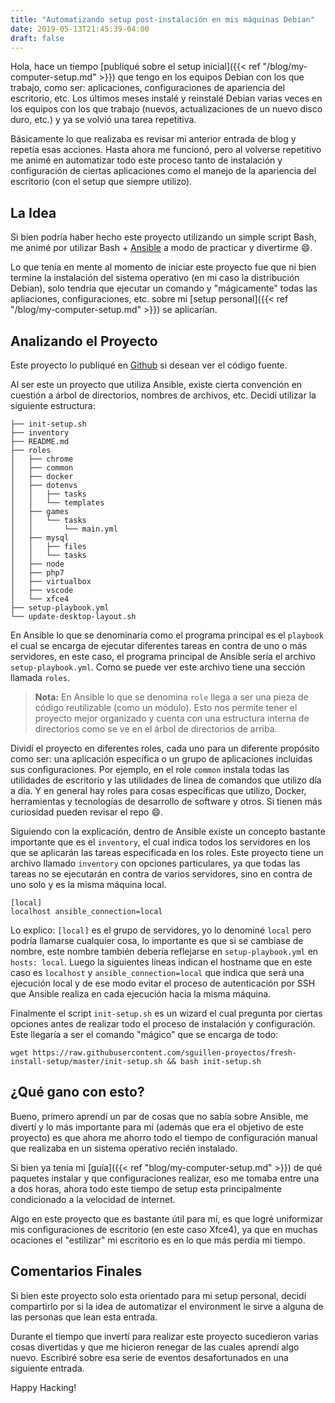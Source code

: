 ```yaml
---
title: "Automatizando setup post-instalación en mis máquinas Debian"
date: 2019-05-13T21:45:39-04:00
draft: false
---
```


Hola, hace un tiempo [publiqué sobre el setup inicial]({{< ref "/blog/my-computer-setup.md" >}}) que tengo en los equipos Debian con los que trabajo, como ser: aplicaciones, configuraciones de apariencia del escritorio, etc. Los últimos meses instalé y reinstalé Debian varias veces en los equipos con los que trabajo (nuevos, actualizaciones de un nuevo disco duro, etc.) y ya se volvió una tarea repetitiva.

Básicamente lo que realizaba es revisar mi anterior entrada de blog y repetía esas acciones. Hasta ahora me funcionó, pero al volverse repetitivo me animé en automatizar todo este proceso tanto de instalación y configuración de ciertas aplicaciones como el manejo de la apariencia del escritorio (con el setup que siempre utilizo).


## La Idea
Si bien podría haber hecho este proyecto utilizando un simple script Bash, me animé por utilizar Bash + [Ansible](https://docs.ansible.com/) a modo de practicar y divertirme :smile:.

Lo que tenía en mente al momento de iniciar este proyecto fue que ni bien termine la instalación del sistema operativo (en mi caso la distribución Debian), solo tendría que ejecutar un comando y "mágicamente" todas las apliaciones, configuraciones, etc. sobre mi [setup personal]({{< ref "/blog/my-computer-setup.md" >}}) se aplicarían.

## Analizando el Proyecto
Este proyecto lo publiqué en [Github](https://github.com/sguillen-proyectos/fresh-install-setup/) si desean ver el código fuente.

Al ser este un proyecto que utiliza Ansible, existe cierta convención en cuestión a árbol de directorios, nombres de archivos, etc. Decidí utilizar la siguiente estructura:

```
├── init-setup.sh
├── inventory
├── README.md
├── roles
│   ├── chrome
│   ├── common
│   ├── docker
│   ├── dotenvs
│   │   ├── tasks
│   │   └── templates
│   ├── games
│   │   └── tasks
│   │       └── main.yml
│   ├── mysql
│   │   ├── files
│   │   └── tasks
│   ├── node
│   ├── php7
│   ├── virtualbox
│   ├── vscode
│   └── xfce4
├── setup-playbook.yml
└── update-desktop-layout.sh
```

En Ansible lo que se denominaría como el programa principal es el `playbook` el cual se encarga de ejecutar diferentes tareas en contra de uno o más servidores, en este caso, el programa principal de Ansible sería el archivo `setup-playbook.yml`. Como se puede ver este archivo tiene una sección llamada `roles`.

> **Nota:** En Ansible lo que se denomina `role` llega a ser una pieza de código reutilizable (como un módulo). Esto nos permite tener el proyecto mejor organizado y cuenta con una estructura interna de directorios como se ve en el árbol de directorios de arriba.

Dividí el proyecto en diferentes roles, cada uno para un diferente propósito como ser: una aplicación específica o un grupo de aplicaciones incluidas sus configuraciones. Por ejemplo, en el role `common` instala todas las utilidades de escritorio y las utilidades de línea de comandos que utilizo día a día. Y en general hay roles para cosas específicas que utilizo, Docker, herramientas y tecnologías de desarrollo de software y otros. Si tienen más curiosidad pueden revisar el repo :smile:.

Siguiendo con la explicación, dentro de Ansible existe un concepto bastante importante que es el `inventory`, el cual indica todos los servidores en los que se aplicarán las tareas especificada en los roles. Este proyecto tiene un archivo llamado `inventory` con opciones particulares, ya que todas las tareas no se ejecutarán en contra de varios servidores, sino en contra de uno solo y es la misma máquina local.

```
[local]
localhost ansible_connection=local
```

Lo explico: `[local]` es el grupo de servidores, yo lo denominé `local` pero podría llamarse cualquier cosa, lo importante es que si se cambiase de nombre, este nombre también debería reflejarse en `setup-playbook.yml` en `hosts: local`. Luego la siguientes líneas indican el hostname que en este caso es `localhost` y `ansible_connection=local` que indica que será una ejecución local y de ese modo evitar el proceso de autenticación por SSH que Ansible realiza en cada ejecución hacia la misma máquina.

Finalmente el script `init-setup.sh` es un wizard el cual pregunta por ciertas opciones antes de realizar todo el proceso de instalación y configuración. Este llegaría a ser el comando "mágico" que se encarga de todo:

```
wget https://raw.githubusercontent.com/sguillen-proyectos/fresh-install-setup/master/init-setup.sh && bash init-setup.sh
```

## ¿Qué gano con esto?
Bueno, primero aprendí un par de cosas que no sabía sobre Ansible, me divertí y lo más importante para mí (además que era el objetivo de este proyecto) es que ahora me ahorro todo el tiempo de configuración manual que realizaba en un sistema operativo recién instalado.

Si bien ya tenía mi [guía]({{< ref "blog/my-computer-setup.md" >}}) de qué paquetes instalar y que configuraciones realizar, eso me tomaba entre una a dos horas, ahora todo este tiempo de setup esta principalmente condicionado a la velocidad de internet.

Algo en este proyecto que es bastante útil para mí, es que logré uniformizar mis configuraciones de escritorio (en este caso Xfce4), ya que en muchas ocaciones el "estilizar" mi escritorio es en lo que más perdía mi tiempo.

## Comentarios Finales
Si bien este proyecto solo esta orientado para mi setup personal, decidí compartirlo por si la idea de automatizar el environment le sirve a alguna de las personas que lean esta entrada.

Durante el tiempo que invertí para realizar este proyecto sucedieron varias cosas divertidas y que me hicieron renegar de las cuales aprendí algo nuevo. Escribiré sobre esa serie de eventos desafortunados en una siguiente entrada.

Happy Hacking!
